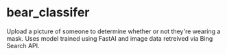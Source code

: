 # bear_classifer
Upload a picture of someone to determine whether or not they're wearing a mask. Uses model trained using FastAI and image data retreived via Bing Search API.  

